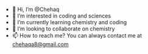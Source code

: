 - 👋 Hi, I’m @Chehaq
- 👀 I’m interested in coding and sciences
- 🌱 I’m currently learning chemistry and coding
- 💞️ I’m looking to collaborate on chemistry
- 📫 How to reach me? You can always contact me at chehaqa8@gmail.com

<!---
Chehaq/Chehaq is a ✨ special ✨ repository because its `README.md` (this file) appears on your GitHub profile.
You can click the Preview link to take a look at your changes.
--->
